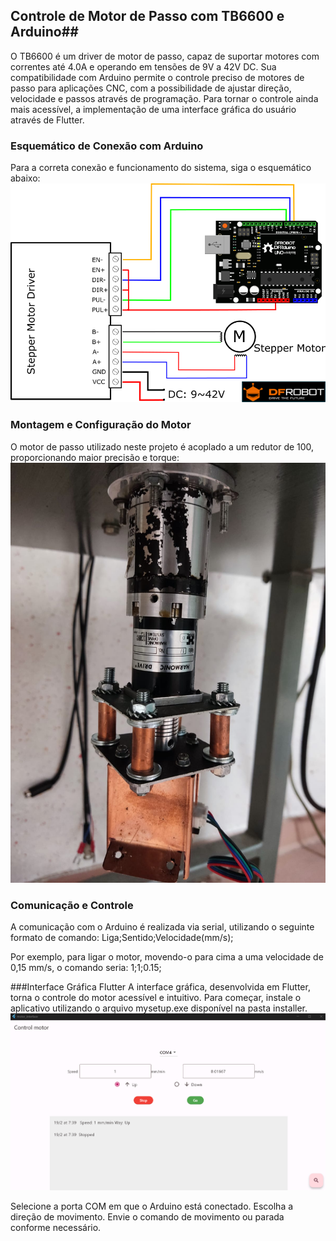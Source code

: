 
## Controle de Motor de Passo com TB6600 e Arduino##

O TB6600 é um driver de motor de passo, capaz de suportar motores com correntes até 4.0A e operando em tensões de 9V a 42V DC. Sua compatibilidade com Arduino permite o controle preciso de motores de passo para aplicações CNC, com a possibilidade de ajustar direção, velocidade e passos através de programação. Para tornar o controle ainda mais acessível, a implementação de uma interface gráfica do usuário através de Flutter.


### Esquemático de Conexão com Arduino
Para a correta conexão e funcionamento do sistema, siga o esquemático abaixo:
![Esquma arduino](images/image.png)

### Montagem e Configuração do Motor
O motor de passo utilizado neste projeto é acoplado a um redutor de 100, proporcionando maior precisão e torque:
![Motor com redutor](images/motor_com_redutor.jpg)

### Comunicação e Controle
A comunicação com o Arduino é realizada via serial, utilizando o seguinte formato de comando:
Liga;Sentido;Velocidade(mm/s);

Por exemplo, para ligar o motor, movendo-o para cima a uma velocidade de 0,15 mm/s, o comando seria:
1;1;0.15;

###Interface Gráfica Flutter
A interface gráfica, desenvolvida em Flutter, torna o controle do motor acessível e intuitivo. Para começar, instale o aplicativo utilizando o arquivo mysetup.exe disponível na pasta installer.
![Interface](images/interface.png)

Selecione a porta COM em que o Arduino está conectado.
Escolha a direção de movimento.
Envie o comando de movimento ou parada conforme necessário.


